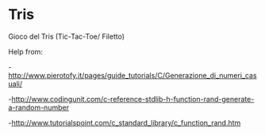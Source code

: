 Tris
===

Gioco del Tris (Tic-Tac-Toe/ Filetto)

Help from:

-http://www.pierotofy.it/pages/guide_tutorials/C/Generazione_di_numeri_casuali/

-http://www.codingunit.com/c-reference-stdlib-h-function-rand-generate-a-random-number

-http://www.tutorialspoint.com/c_standard_library/c_function_rand.htm

